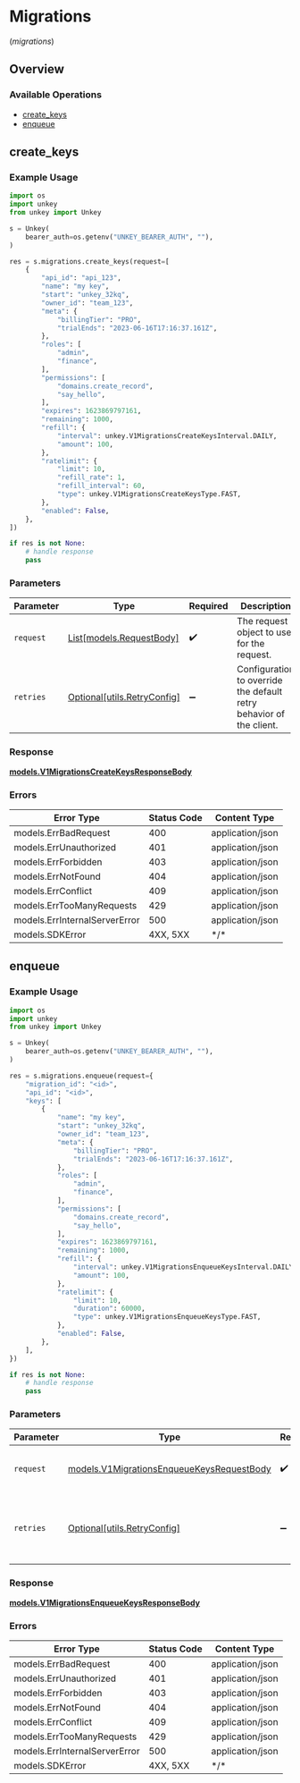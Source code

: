 # Migrations
(*migrations*)

## Overview

### Available Operations

* [create_keys](#create_keys)
* [enqueue](#enqueue)

## create_keys

### Example Usage

```python
import os
import unkey
from unkey import Unkey

s = Unkey(
    bearer_auth=os.getenv("UNKEY_BEARER_AUTH", ""),
)

res = s.migrations.create_keys(request=[
    {
        "api_id": "api_123",
        "name": "my key",
        "start": "unkey_32kq",
        "owner_id": "team_123",
        "meta": {
            "billingTier": "PRO",
            "trialEnds": "2023-06-16T17:16:37.161Z",
        },
        "roles": [
            "admin",
            "finance",
        ],
        "permissions": [
            "domains.create_record",
            "say_hello",
        ],
        "expires": 1623869797161,
        "remaining": 1000,
        "refill": {
            "interval": unkey.V1MigrationsCreateKeysInterval.DAILY,
            "amount": 100,
        },
        "ratelimit": {
            "limit": 10,
            "refill_rate": 1,
            "refill_interval": 60,
            "type": unkey.V1MigrationsCreateKeysType.FAST,
        },
        "enabled": False,
    },
])

if res is not None:
    # handle response
    pass

```

### Parameters

| Parameter                                                           | Type                                                                | Required                                                            | Description                                                         |
| ------------------------------------------------------------------- | ------------------------------------------------------------------- | ------------------------------------------------------------------- | ------------------------------------------------------------------- |
| `request`                                                           | [List[models.RequestBody]](../../models/.md)                        | :heavy_check_mark:                                                  | The request object to use for the request.                          |
| `retries`                                                           | [Optional[utils.RetryConfig]](../../models/utils/retryconfig.md)    | :heavy_minus_sign:                                                  | Configuration to override the default retry behavior of the client. |

### Response

**[models.V1MigrationsCreateKeysResponseBody](../../models/v1migrationscreatekeysresponsebody.md)**

### Errors

| Error Type                    | Status Code                   | Content Type                  |
| ----------------------------- | ----------------------------- | ----------------------------- |
| models.ErrBadRequest          | 400                           | application/json              |
| models.ErrUnauthorized        | 401                           | application/json              |
| models.ErrForbidden           | 403                           | application/json              |
| models.ErrNotFound            | 404                           | application/json              |
| models.ErrConflict            | 409                           | application/json              |
| models.ErrTooManyRequests     | 429                           | application/json              |
| models.ErrInternalServerError | 500                           | application/json              |
| models.SDKError               | 4XX, 5XX                      | \*/\*                         |

## enqueue

### Example Usage

```python
import os
import unkey
from unkey import Unkey

s = Unkey(
    bearer_auth=os.getenv("UNKEY_BEARER_AUTH", ""),
)

res = s.migrations.enqueue(request={
    "migration_id": "<id>",
    "api_id": "<id>",
    "keys": [
        {
            "name": "my key",
            "start": "unkey_32kq",
            "owner_id": "team_123",
            "meta": {
                "billingTier": "PRO",
                "trialEnds": "2023-06-16T17:16:37.161Z",
            },
            "roles": [
                "admin",
                "finance",
            ],
            "permissions": [
                "domains.create_record",
                "say_hello",
            ],
            "expires": 1623869797161,
            "remaining": 1000,
            "refill": {
                "interval": unkey.V1MigrationsEnqueueKeysInterval.DAILY,
                "amount": 100,
            },
            "ratelimit": {
                "limit": 10,
                "duration": 60000,
                "type": unkey.V1MigrationsEnqueueKeysType.FAST,
            },
            "enabled": False,
        },
    ],
})

if res is not None:
    # handle response
    pass

```

### Parameters

| Parameter                                                                                       | Type                                                                                            | Required                                                                                        | Description                                                                                     |
| ----------------------------------------------------------------------------------------------- | ----------------------------------------------------------------------------------------------- | ----------------------------------------------------------------------------------------------- | ----------------------------------------------------------------------------------------------- |
| `request`                                                                                       | [models.V1MigrationsEnqueueKeysRequestBody](../../models/v1migrationsenqueuekeysrequestbody.md) | :heavy_check_mark:                                                                              | The request object to use for the request.                                                      |
| `retries`                                                                                       | [Optional[utils.RetryConfig]](../../models/utils/retryconfig.md)                                | :heavy_minus_sign:                                                                              | Configuration to override the default retry behavior of the client.                             |

### Response

**[models.V1MigrationsEnqueueKeysResponseBody](../../models/v1migrationsenqueuekeysresponsebody.md)**

### Errors

| Error Type                    | Status Code                   | Content Type                  |
| ----------------------------- | ----------------------------- | ----------------------------- |
| models.ErrBadRequest          | 400                           | application/json              |
| models.ErrUnauthorized        | 401                           | application/json              |
| models.ErrForbidden           | 403                           | application/json              |
| models.ErrNotFound            | 404                           | application/json              |
| models.ErrConflict            | 409                           | application/json              |
| models.ErrTooManyRequests     | 429                           | application/json              |
| models.ErrInternalServerError | 500                           | application/json              |
| models.SDKError               | 4XX, 5XX                      | \*/\*                         |